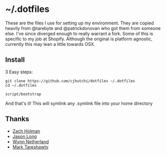 # ~/.dotfiles

These are the files I use for setting up my environment. They are copied heavily from @tarebyte and @patrickdonovan who 
got them from someone else. I've since diverged enough to really warrant a fork. Some of this is specific to my job 
at Shopify. Although the original is platform agnostic, currently this may lean a little towards OSX.

## Install

3 Easy steps:

```
git clone https://github.com/cjhutchi/dotfiles ~/.dotfiles
cd ~/.dotfiles

script/bootstrap
```

And that's it! This will symlink any .symlink file into your home directory

## Thanks

* [Zach Holman](https://github.com/holman/dotfiles)
* [Jason Long](https://github.com/jasonlong/dotfiles)
* [Wynn Netherland](https://github.com/pengwynn/dotfiles)
* [Mark Tareshawty](https://github.com/tarebyte/dotfiles)
